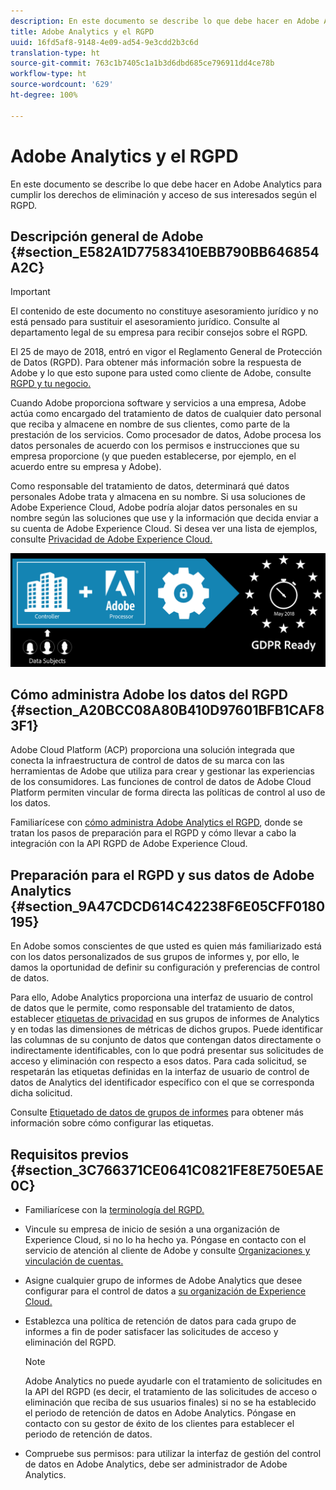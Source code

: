 ```yaml
---
description: En este documento se describe lo que debe hacer en Adobe Analytics para cumplir los derechos de eliminación y acceso de sus interesados según el RGPD.
title: Adobe Analytics y el RGPD
uuid: 16fd5af8-9148-4e09-ad54-9e3cdd2b3c6d
translation-type: ht
source-git-commit: 763c1b7405c1a1b3d6dbd685ce796911dd4ce78b
workflow-type: ht
source-wordcount: '629'
ht-degree: 100%

---
```



# Adobe Analytics y el RGPD

En este documento se describe lo que debe hacer en Adobe Analytics para cumplir los derechos de eliminación y acceso de sus interesados según el RGPD.

## Descripción general de Adobe {#section_E582A1D77583410EBB790BB646854A2C}

>[!IMPORTANT]
>
>El contenido de este documento no constituye asesoramiento jurídico y no está pensado para sustituir el asesoramiento jurídico. Consulte al departamento legal de su empresa para recibir consejos sobre el RGPD.

El 25 de mayo de 2018, entró en vigor el Reglamento General de Protección de Datos (RGPD). Para obtener más información sobre la respuesta de Adobe y lo que esto supone para usted como cliente de Adobe, consulte [RGPD y tu negocio.](https://www.adobe.com/es/privacy/general-data-protection-regulation.html)

Cuando Adobe proporciona software y servicios a una empresa, Adobe actúa como encargado del tratamiento de datos de cualquier dato personal que reciba y almacene en nombre de sus clientes, como parte de la prestación de los servicios. Como procesador de datos, Adobe procesa los datos personales de acuerdo con los permisos e instrucciones que su empresa proporcione (y que pueden establecerse, por ejemplo, en el acuerdo entre su empresa y Adobe).

Como responsable del tratamiento de datos, determinará qué datos personales Adobe trata y almacena en su nombre. Si usa soluciones de Adobe Experience Cloud, Adobe podría alojar datos personales en su nombre según las soluciones que use y la información que decida enviar a su cuenta de Adobe Experience Cloud. Si desea ver una lista de ejemplos, consulte [Privacidad de Adobe Experience Cloud.](https://www.adobe.com/es/privacy/experience-cloud.html#collect)

![](assets/privacy_ready.png)

## Cómo administra Adobe los datos del RGPD {#section_A20BCC08A80B410D97601BFB1CAF83F1}

Adobe Cloud Platform (ACP) proporciona una solución integrada que conecta la infraestructura de control de datos de su marca con las herramientas de Adobe que utiliza para crear y gestionar las experiencias de los consumidores. Las funciones de control de datos de Adobe Cloud Platform permiten vincular de forma directa las políticas de control al uso de los datos.

Familiarícese con [cómo administra Adobe Analytics el RGPD](https://www.adobe.com/data-analytics-cloud/analytics/general-data-protection-regulation.html), donde se tratan los pasos de preparación para el RGPD y cómo llevar a cabo la integración con la API RGPD de Adobe Experience Cloud.

## Preparación para el RGPD y sus datos de Adobe Analytics {#section_9A47CDCD614C42238F6E05CFF0180195}

En Adobe somos conscientes de que usted es quien más familiarizado está con los datos personalizados de sus grupos de informes y, por ello, le damos la oportunidad de definir su configuración y preferencias de control de datos.

Para ello, Adobe Analytics proporciona una interfaz de usuario de control de datos que le permite, como responsable del tratamiento de datos, establecer [etiquetas de privacidad](/help/admin/c-data-governance/gdpr-labels.md#data-governance-labels) en sus grupos de informes de Analytics y en todas las dimensiones de métricas de dichos grupos. Puede identificar las columnas de su conjunto de datos que contengan datos directamente o indirectamente identificables, con lo que podrá presentar sus solicitudes de acceso y eliminación con respecto a esos datos. Para cada solicitud, se respetarán las etiquetas definidas en la interfaz de usuario de control de datos de Analytics del identificador específico con el que se corresponda dicha solicitud.

Consulte [Etiquetado de datos de grupos de informes](/help/admin/c-data-governance/gdpr-setup-reportsuite.md) para obtener más información sobre cómo configurar las etiquetas.

## Requisitos previos {#section_3C766371CE0641C0821FE8E750E5AE0C}

* Familiarícese con la [terminología del RGPD.](/help/admin/c-data-governance/gdpr-terminology.md)
* Vincule su empresa de inicio de sesión a una organización de Experience Cloud, si no lo ha hecho ya. Póngase en contacto con el servicio de atención al cliente de Adobe y consulte [Organizaciones y vinculación de cuentas.](https://docs.adobe.com/content/help/es-ES/core-services/interface/manage-users-and-products/organizations.html)
* Asigne cualquier grupo de informes de Adobe Analytics que desee configurar para el control de datos a [su organización de Experience Cloud.](https://docs.adobe.com/content/help/es-ES/core-services/interface/about-core-services/report-suite-mapping.html)
* Establezca una política de retención de datos para cada grupo de informes a fin de poder satisfacer las solicitudes de acceso y eliminación del RGPD.

   >[!NOTE]
   >
   >Adobe Analytics no puede ayudarle con el tratamiento de solicitudes en la API del RGPD (es decir, el tratamiento de las solicitudes de acceso o eliminación que reciba de sus usuarios finales) si no se ha establecido el periodo de retención de datos en Adobe Analytics. Póngase en contacto con su gestor de éxito de los clientes para establecer el periodo de retención de datos.

* Compruebe sus permisos: para utilizar la interfaz de gestión del control de datos en Adobe Analytics, debe ser administrador de Adobe Analytics.
